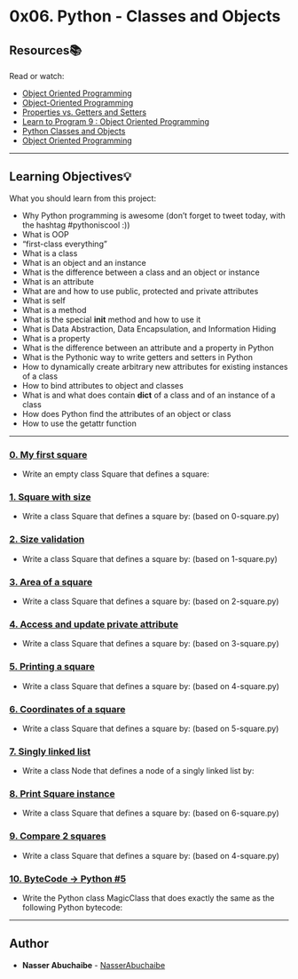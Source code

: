 # 0x06. Python - Classes and Objects

## Resources:books:
Read or watch:
* [Object Oriented Programming](https://intranet.hbtn.io/rltoken/izl1kO1isRJo6h_Ce2pmhw)
* [Object-Oriented Programming](https://intranet.hbtn.io/rltoken/K5t1QFchQYs7rkt62uMo7A)
* [Properties vs. Getters and Setters](https://intranet.hbtn.io/rltoken/LZg7XYGGZj49Gu2276afpA)
* [Learn to Program 9 : Object Oriented Programming](https://intranet.hbtn.io/rltoken/aFk7Ki8TPw5vZZBx2JXvIQ)
* [Python Classes and Objects](https://intranet.hbtn.io/rltoken/CFTUXsxbTVu4xb698_2bmQ)
* [Object Oriented Programming](https://intranet.hbtn.io/rltoken/DK1vkIQ0xT1fmMrmBcSGiA)

---
## Learning Objectives:bulb:
What you should learn from this project:

* Why Python programming is awesome (don’t forget to tweet today, with the hashtag #pythoniscool :))
* What is OOP
* “first-class everything”
* What is a class
* What is an object and an instance
* What is the difference between a class and an object or instance
* What is an attribute
* What are and how to use public, protected and private attributes
* What is self
* What is a method
* What is the special __init__ method and how to use it
* What is Data Abstraction, Data Encapsulation, and Information Hiding
* What is a property
* What is the difference between an attribute and a property in Python
* What is the Pythonic way to write getters and setters in Python
* How to dynamically create arbitrary new attributes for existing instances of a class
* How to bind attributes to object and classes
* What is and what does contain __dict__ of a class and of an instance of a class
* How does Python find the attributes of an object or class
* How to use the getattr function

---

### [0. My first square](./0-square.py)
* Write an empty class Square that defines a square:


### [1. Square with size](./1-square.py)
* Write a class Square that defines a square by: (based on 0-square.py)


### [2. Size validation](./2-square.py)
* Write a class Square that defines a square by: (based on 1-square.py)


### [3. Area of a square](./3-square.py)
* Write a class Square that defines a square by: (based on 2-square.py)


### [4. Access and update private attribute](./4-square.py)
* Write a class Square that defines a square by: (based on 3-square.py)


### [5. Printing a square](./5-square.py)
* Write a class Square that defines a square by: (based on 4-square.py)


### [6. Coordinates of a square](./6-square.py)
* Write a class Square that defines a square by: (based on 5-square.py)


### [7. Singly linked list](./100-singly_linked_list.py)
* Write a class Node that defines a node of a singly linked list by: 


### [8. Print Square instance](./101-square.py)
* Write a class Square that defines a square by: (based on 6-square.py)


### [9. Compare 2 squares](./102-square.py)
* Write a class Square that defines a square by: (based on 4-square.py)


### [10. ByteCode -> Python #5](./103-magic_class.py)
* Write the Python class MagicClass that does exactly the same as the following Python bytecode:

---

## Author
* **Nasser Abuchaibe** - [NasserAbuchaibe](https://github.com/NasserAbuchaibe)